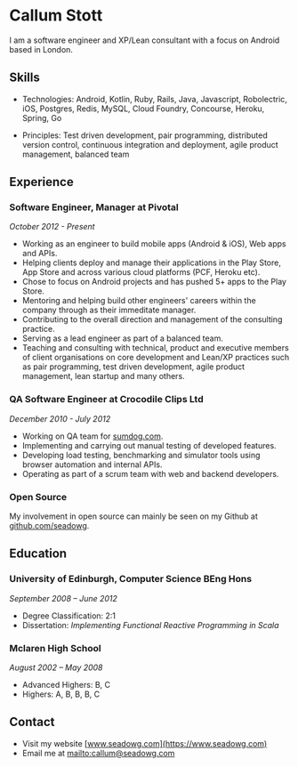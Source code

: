 # Callum Stott

I am a software engineer and XP/Lean consultant with a focus on Android based in London.

## Skills

* Technologies: Android, Kotlin, Ruby, Rails, Java,
Javascript, Robolectric, iOS, Postgres, Redis, MySQL,
Cloud Foundry, Concourse, Heroku, Spring, Go

* Principles: Test driven development, pair programming,
distributed version control, continuous integration and
deployment, agile product management, balanced team

## Experience

### Software Engineer, Manager at Pivotal

*October 2012 - Present*

* Working as an engineer to build mobile apps (Android & iOS), Web apps and APIs.
* Helping clients deploy and manage their applications in the Play Store, App Store and across 
various cloud platforms (PCF, Heroku etc).
* Chose to focus on Android projects and has pushed 5+ apps to the Play Store.
* Mentoring and helping build other engineers' careers within
the company through as their immeditate manager.
* Contributing to the overall direction and management of
the consulting practice.
* Serving as a lead engineer as part of a balanced team.
* Teaching and consulting with technical, product and
executive members of client organisations on core
development and Lean/XP practices such as pair programming,
test driven development, agile product management, lean startup and
many others.

### QA Software Engineer at Crocodile Clips Ltd

*December 2010 - July 2012*

* Working on QA team for [sumdog.com](http://sumdog.com).
* Implementing and carrying out manual testing of
developed features.
* Developing load testing, benchmarking and simulator
tools using
browser automation and internal APIs.
* Operating as part of a scrum team with web and backend
developers.

### Open Source

My involvement in open source can mainly be seen on my
Github at
[github.com/seadowg](http://github.com/seadowg).

## Education

### University of Edinburgh, Computer Science BEng Hons

*September 2008 – June 2012*

* Degree Classification: 2:1
* Dissertation: *Implementing Functional Reactive
Programming in Scala*

### Mclaren High School

*August 2002 – May 2008*

* Advanced Highers: B, C
* Highers: A, B, B, B, C

## Contact

* Visit my website [www.seadowg.com](https://www.seadowg.com)
* Email me at <mailto:callum@seadowg.com>
